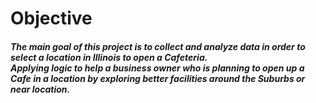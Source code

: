 # Objective
##### The main goal of this project is to collect and analyze data in order to select a location in Illinois to open a Cafeteria.<br> Applying logic to help a business owner who is planning to open up a Cafe in a location by exploring better facilities around the Suburbs or near location.
